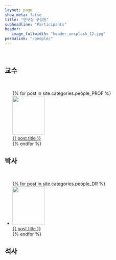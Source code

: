 ```yaml
---
layout: page
show_meta: false
title: "연구실 구성원"
subheadline: "Participants"
header:
   image_fullwidth: "header_unsplash_12.jpg"
permalink: "/people/"
---
```


<br>

## 교수
<br>
<ul>
    {% for post in site.categories.people_PROF %}
    <li style="list-style-type: none;">
    <a href="{{ site.url }}{{ site.baseurl }}{{ post.url }}">    
    <img src="https://culture-lab.github.io/images/{{post.image.title}}" style="width:100px;height:120px;">
    <br>{{ post.title }}</a>
    </li>
    {% endfor %}
</ul>


## 박사
<br>
<ul>
    {% for post in site.categories.people_DR %}
    <li>
    <img src="https://culture-lab.github.io/images/{{post.image.title}}" style="width:100px;height:120px;">
    <br>
    <a href="{{ site.url }}{{ site.baseurl }}{{ post.url }}">{{ post.title }}</a></li>
    {% endfor %}
</ul>


## 석사
